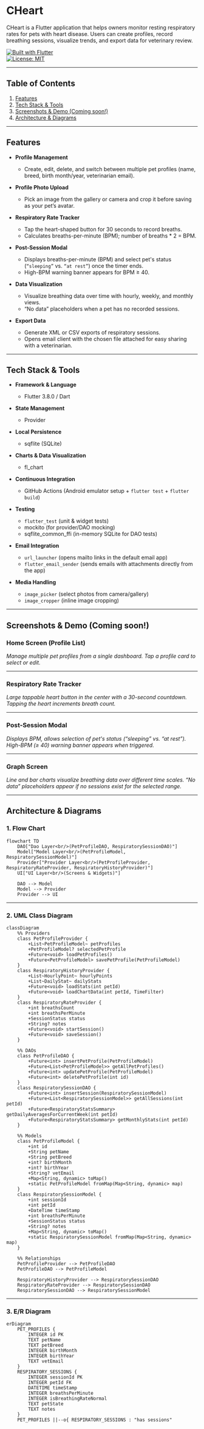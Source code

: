# CHeart
CHeart is a Flutter application that helps owners monitor resting respiratory rates for pets with heart disease. Users can create profiles, record breathing sessions, visualize trends, and export data for veterinary review.

[![Built with Flutter](https://img.shields.io/badge/flutter-3.8.0-blue.svg)](https://flutter.dev)  
[![License: MIT](https://img.shields.io/badge/License-MIT-yellow.svg)](LICENSE)

---

## Table of Contents
1. [Features](#features)
2. [Tech Stack & Tools](#tech-stack--tools)
3. [Screenshots & Demo (Coming soon!)](#screenshots--demo-coming-soon)
4. [Architecture & Diagrams](#architecture--diagrams)

---

## Features
- **Profile Management**  
  - Create, edit, delete, and switch between multiple pet profiles (name, breed, birth month/year, veterinarian email).

- **Profile Photo Upload**  
  - Pick an image from the gallery or camera and crop it before saving as your pet’s avatar.

- **Respiratory Rate Tracker**  
  - Tap the heart-shaped button for 30 seconds to record breaths.  
  - Calculates breaths-per-minute (BPM); number of breaths * 2 = BPM.

- **Post-Session Modal**  
  - Displays breaths-per-minute (BPM) and select pet's status (`“sleeping”` vs. `“at rest”`) once the timer ends.  
  - High-BPM warning banner appears for BPM ≥ 40.

- **Data Visualization**  
  - Visualize breathing data over time with hourly, weekly, and monthly views.  
  - “No data” placeholders when a pet has no recorded sessions.

- **Export Data**  
  - Generate XML or CSV exports of respiratory sessions.  
  - Opens email client with the chosen file attached for easy sharing with a veterinarian.

---

## Tech Stack & Tools
- **Framework & Language**  
  - Flutter 3.8.0 / Dart

- **State Management**  
  - Provider

- **Local Persistence**  
  - sqflite (SQLite)

- **Charts & Data Visualization**  
  - fl_chart

- **Continuous Integration**  
  - GitHub Actions (Android emulator setup + `flutter test` + `flutter build`)

- **Testing**  
  - `flutter_test` (unit & widget tests)  
  - mockito (for provider/DAO mocking)  
  - sqflite_common_ffi (in-memory SQLite for DAO tests)

- **Email Integration**  
  - `url_launcher` (opens mailto links in the default email app)  
  - `flutter_email_sender` (sends emails with attachments directly from the app)  


- **Media Handling**  
  - `image_picker` (select photos from camera/gallery)  
  - `image_cropper` (inline image cropping)

---

## Screenshots & Demo (Coming soon!)

### Home Screen (Profile List)

*Manage multiple pet profiles from a single dashboard. Tap a profile card to select or edit.*

---

### Respiratory Rate Tracker

*Large tappable heart button in the center with a 30-second countdown. Tapping the heart increments breath count.*

---

### Post-Session Modal

*Displays BPM, allows selection of pet's status (“sleeping” vs. “at rest”). High-BPM (≥ 40) warning banner appears when triggered.*

---

### Graph Screen

*Line and bar charts visualize breathing data over different time scales. “No data” placeholders appear if no sessions exist for the selected range.*

---

## Architecture & Diagrams

### 1. Flow Chart
```mermaid
flowchart TD
    DAO["Dao Layer<br/>(PetProfileDAO, RespiratorySessionDAO)"]
    Model["Model Layer<br/>(PetProfileModel, RespiratorySessionModel)"]
    Provider["Provider Layer<br/>(PetProfileProvider, RespiratoryRateProvider, RespiratoryHistoryProvider)"]
    UI["UI Layer<br/>(Screens & Widgets)"]

    DAO --> Model
    Model --> Provider
    Provider --> UI
```
---

### 2. UML Class Diagram
```mermaid
classDiagram
    %% Providers
    class PetProfileProvider {
        +List~PetProfileModel~ petProfiles
        +PetProfileModel? selectedPetProfile
        +Future<void> loadPetProfiles()
        +Future<PetProfileModel> savePetProfile(PetProfileModel)
    }
    class RespiratoryHistoryProvider {
        +List~HourlyPoint~ hourlyPoints
        +List~DailyStat~ dailyStats
        +Future<void> loadStats(int petId)
        +Future<void> loadChartData(int petId, TimeFilter)
    }
    class RespiratoryRateProvider {
        +int breathsCount
        +int breathsPerMinute
        +SessionStatus status
        +String? notes
        +Future<void> startSession()
        +Future<void> saveSession()
    }

    %% DAOs
    class PetProfileDAO {
        +Future<int> insertPetProfile(PetProfileModel)
        +Future<List<PetProfileModel>> getAllPetProfiles()
        +Future<int> updatePetProfile(PetProfileModel)
        +Future<int> deletePetProfile(int id)
    }
    class RespiratorySessionDAO {
        +Future<int> insertSession(RespiratorySessionModel)
        +Future<List<RespiratorySessionModel>> getAllSessions(int petId)
        +Future<RespiratoryStatsSummary> getDailyAveragesForCurrentWeek(int petId)
        +Future<RespiratoryStatsSummary> getMonthlyStats(int petId)
    }

    %% Models
    class PetProfileModel {
        +int id
        +String petName
        +String petBreed
        +int? birthMonth
        +int? birthYear
        +String? vetEmail
        +Map<String, dynamic> toMap()
        +static PetProfileModel fromMap(Map<String, dynamic> map)
    }
    class RespiratorySessionModel {
        +int sessionId
        +int petId
        +DateTime timeStamp
        +int breathsPerMinute
        +SessionStatus status
        +String? notes
        +Map<String, dynamic> toMap()
        +static RespiratorySessionModel fromMap(Map<String, dynamic> map)
    }

    %% Relationships
    PetProfileProvider --> PetProfileDAO
    PetProfileDAO --> PetProfileModel

    RespiratoryHistoryProvider --> RespiratorySessionDAO
    RespiratoryRateProvider --> RespiratorySessionDAO
    RespiratorySessionDAO --> RespiratorySessionModel
```
---

### 3. E/R Diagram
```mermaid
erDiagram
    PET_PROFILES {
        INTEGER id PK
        TEXT petName
        TEXT petBreed
        INTEGER birthMonth
        INTEGER birthYear
        TEXT vetEmail
    }
    RESPIRATORY_SESSIONS {
        INTEGER sessionId PK
        INTEGER petId FK
        DATETIME timeStamp
        INTEGER breathsPerMinute
        INTEGER isBreathingRateNormal
        TEXT petState
        TEXT notes
    }
    PET_PROFILES ||--o{ RESPIRATORY_SESSIONS : "has sessions"

```
